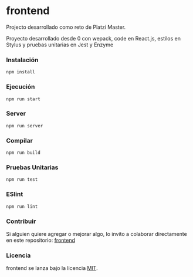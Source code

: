 # frontend

Projecto desarrollado como reto de Platzi Master.

Proyecto desarrollado desde 0 con wepack, code en React.js, estilos en Stylus y pruebas unitarias en Jest y Enzyme

### Instalación

```
npm install
```

### Ejecución

```
npm run start
```

### Server

```
npm run server
```

### Compilar

```
npm run build
```

### Pruebas Unitarias

```
npm run test
```

### ESlint

```
npm run lint
```

### Contribuir

Si alguien quiere agregar o mejorar algo, lo invito a colaborar directamente en este repositorio: [frontend](https://github.com/platzimaster/frontend/)

### Licencia

frontend se lanza bajo la licencia [MIT](https://opensource.org/licenses/MIT).
